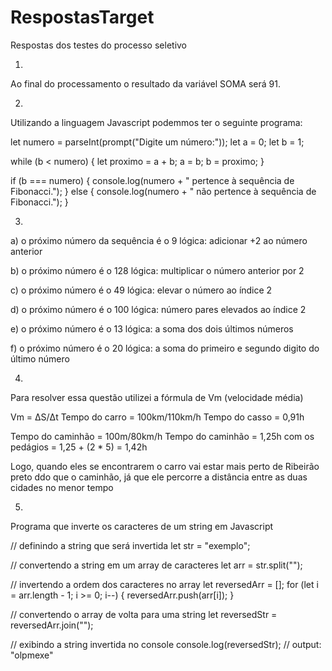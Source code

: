# RespostasTarget

Respostas dos testes do processo seletivo

1.
Ao final do processamento o resultado da variável SOMA será 91.

2. 
Utilizando a linguagem Javascript podemmos ter o seguinte programa:

let numero = parseInt(prompt("Digite um número:"));
let a = 0;
let b = 1;

while (b < numero) {
  let proximo = a + b;
  a = b;
  b = proximo;
}

if (b === numero) {
  console.log(numero + " pertence à sequência de Fibonacci.");
} else {
  console.log(numero + " não pertence à sequência de Fibonacci.");
}

3.
a) o próximo número da sequência é o 9
lógica: adicionar +2 ao número anterior

b) o próximo número é o 128
lógica: multiplicar o número anterior por 2

c) o próximo número é o 49
lógica: elevar o número ao índice 2

d) o próximo número é o 100
lógica: número pares elevados ao índice 2

e) o próximo número é o 13
lógica: a soma dos dois últimos números

f) o próximo número é o 20
lógica: a soma do primeiro e segundo digito do último número

4.
Para resolver essa questão utilizei a fórmula de Vm (velocidade média)

Vm = ΔS/Δt
Tempo do carro = 100km/110km/h
Tempo do casso = 0,91h

Tempo do caminhão = 100m/80km/h
Tempo do caminhão = 1,25h 
com os pedágios = 1,25 + (2 * 5) = 1,42h

Logo, quando eles se encontrarem o carro vai estar mais perto de Ribeirão preto ddo que o caminhão, já que ele percorre a distância entre as duas cidades no menor tempo

5.
Programa que inverte os caracteres de um string em Javascript

// definindo a string que será invertida
let str = "exemplo";

// convertendo a string em um array de caracteres
let arr = str.split("");

// invertendo a ordem dos caracteres no array
let reversedArr = [];
for (let i = arr.length - 1; i >= 0; i--) {
  reversedArr.push(arr[i]);
}

// convertendo o array de volta para uma string
let reversedStr = reversedArr.join("");

// exibindo a string invertida no console
console.log(reversedStr); // output: "olpmexe"

